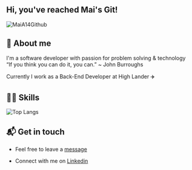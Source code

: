 


## Hi, you've reached Mai's Git! 

![MaiA14Github](https://res.cloudinary.com/dtwqtpteb/image/upload/v1609148522/mdckaglrj48dthwiqjmo.png)
## 👩 About me

I'm a software developer with passion for problem solving & technology  <br>
“If you think you can do it, you can.” ~ John Burroughs

Currently I work as a Back-End Developer at High Lander ✈️

## 🏋️‍♀️ Skills
![Top Langs](https://github-readme-stats-sigma-five.vercel.app/api/top-langs/?username=MaiA14&hide=Tex,html,vba,scss,css&layout=compact&hide_border=true)

## 📬 Get in touch

* Feel free to leave a [message](mailto:maiaa1993@gmail.com) 

* Connect with me on [Linkedin](https://www.linkedin.com/in/mai-aloni/) 




